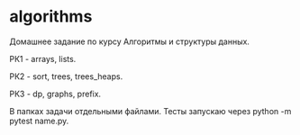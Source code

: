 # algorithms
Домашнее задание по курсу Алгоритмы и структуры данных.

РК1 - arrays, lists.

РК2 - sort, trees, trees_heaps.

РК3 - dp, graphs, prefix.

В папках задачи отдельными файлами.
Тесты запускаю через python -m pytest name.py.
